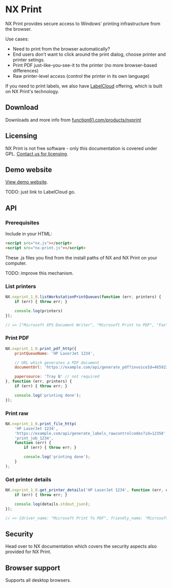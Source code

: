NX Print
========

NX Print provides secure access to Windows' printing infrastructure from the browser.

Use cases:

- Need to print from the browser automatically?
- End users don't want to click around the print dialog, choose printer and printer setings.
- Print PDF just-like-you-see-it to the printer (no more browser-based differences)
- Raw printer-level access (control the printer in its own language)

If you need to print labels, we also have [LabelCloud](https://function61.com/products/labelcloud/)
offering, which is built on NX Print's technology.

Download
--------

Downloads and more info from [function61.com/products/nxprint](https://function61.com/products/nxprint/)

Licensing
---------

NX Print is not free software - only this documentation is covered under GPL. [Contact us for licensing](https://function61.com/products/nxprint/).

Demo website
------------

[View demo website](https://s3.amazonaws.com/xs.fi/nx/example/nx.nxprint_1_0-demo.html).

TODO: just link to LabelCloud go.

API
---

### Prerequisites

Include in your HTML:

```html
<script src="nx.js"></script>
<script src="nx-print.js"></script>
```

These .js files you find from the install paths of NX and NX Print on your computer.

TODO: improve this mechanism.

### List printers

```javascript
NX.nxprint_1_0.listWorkstationPrintQueues(function (err, printers) {
	if (err) { throw err; }

	console.log(printers)
});

// => ["Microsoft XPS Document Writer", "Microsoft Print to PDF", "Fax"]

```

### Print PDF

```javascript
NX.nxprint_1_0.print_pdf_http({
	printQueueName: 'HP LaserJet 1234',

	// URL which generates a PDF document
	documentUrl: 'https://example.com/api/generate_pdf?invoiceId=465923',

	papersource: 'Tray B' // not required
}, function (err, printers) {
	if (err) { throw err; }

	console.log('printing done');
});

```

### Print raw

```javascript
NX.nxprint_1_0.print_file_http(
	'HP LaserJet 1234',
	'https://example.com/api/generate_labels_rawcontrolcodes?id=12358',
	'print_job_1234',
	function (err) {
		if (err) { throw err; }

		console.log('printing done');
	}
);

```

### Get printer details

```javascript
NX.nxprint_1_0.get_printer_details('HP LaserJet 1234', function (err, details) {
	if (err) { throw err; }

	console.log(details.stdout_json);
});

// => {driver_name: "Microsoft Print To PDF", friendly_name: "Microsoft Print to PDF", paper_sources: []}

```

Security
--------

Head over to NX documentation which covers the security aspects also provided for NX Print.

Browser support
---------------

Supports all desktop browsers.
